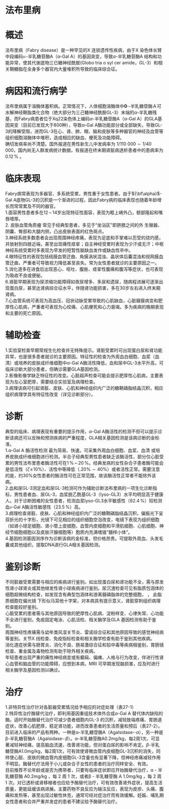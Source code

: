 # 法布里病  
# 概述  
法布里病（Fabry disease）是一种罕见的X 连锁遗传性疾病，由于X 染色体长臂中段编码$\mathfrak{a}\cdot$-半乳糖苷酶A（α-Gal A）的基因突变，导致$\alpha$-半乳糖苷酶A 结构和功能异常，使其代谢底物三已糖神经酰胺(Globo tria o syl cer amide，GL-3）和相关鞘糖脂在全身多个器官内大量堆积所导致的临床综合征。  
# 病因和流行病学  
法布里病属于溶酶体蓄积病。正常情况下，人体细胞溶酶体中$\mathbf{0}\cdot$-半乳糖苷酶Ａ可水解神经鞘脂类化合物（绝大部分为三己糖神经酰胺GL-3）末端的$\alpha$-半乳糖残基，而Fabry病患者位于Xq22染色体上编码$\alpha$-半乳糖苷酶A（α-Gal A）的GLA基因突变（目前已发现大于800种），导致α-Gal A酶功能部分或全部缺失，导致GL-3的降解受阻，进而GL-3在心、肾、肺、眼、脑和皮肤等多种器官的神经及血管等组织细胞溶酶体中堆积，造成相应的缺血、梗死及功能障碍。  
确切发病率尚不清楚。国外报道在男性新生儿中发病率为 $1/110\ 000{\sim}1/40$ 000，国内尚无人群发病统计数据，有报道在终末期肾脏病透析患者中的患病率为 $0.12\,\%$ 。  
# 临床表现  
Fabry病常表现为多器官、多系统受累，男性重于女性患者。由于${\bf\alpha}$-Gal A底物GL-3的沉积是一个渐进的过程，因此Fabry病的临床表现也随着年龄增长而常常累及不同的器官。  
1.面容男性患者多在$12\!\sim\!14$岁出现特征性面容，表现为眶上嵴外凸，额部隆起和嘴唇增厚。  
2. 皮肤血管角质瘤 常见于经典型患者，多见于“坐浴区”即脐膝之间的外 生殖器、阴囊、臀部和大腿内侧，凸出皮肤表面的红色斑点。  
3.神经系统多数患者会出现周围神经疼痛，表现为足底和手掌难以忍受的烧灼感，并放射到四肢近端，甚至出现痛性痉挛；自主神经受累时表现为少汗或无汗；中枢神经系统受累时多表现为早发的短暂性脑缺血发作或缺血性卒中。  
4.眼特征性的表现包括结膜血管迂曲、角膜涡状混浊、晶状体后囊混浊和视网膜血管迂曲，严重者可导致视力降低甚至丧失。常为女性患者就诊的主要原因之一。  
5.消化道多在进食后出现恶心、呕吐、腹胀、痉挛性腹痛和腹泻等症状，也可表现为吸收不良或便秘。  
6.肾脏早期表现为尿浓缩功能障碍如夜尿增多、多尿和遗尿，随病程进展可逐渐出现蛋白尿，甚至达肾病综合征水平，伴随肾功能损害，多在30岁左右进入终末期肾病。  
7.心血管系统可表现为高血压、冠状动脉受累导致的心肌缺血，心脏瓣膜病变和肥厚性心肌病，严重者可表现为心绞痛、心肌梗死和心力衰竭。多为疾病的晚期表现和主要的死亡原因。  
# 辅助检查  
1.实验室检查早期常规生化检查并无特殊提示。肾脏受累时可出现蛋白尿和肾功能异常，也是很多患者就诊的主要原因。特征性的检查为外周血白细胞、血浆（血清）或培养的皮肤成纤维细胞中$\alpha$-Gal A酶活性降低，血和尿中GL-3水平升高，可临床诊断大部分患者，但确诊需要GLA基因检测。  
2.影像影像学缺乏特征性的改变。心脏超声检查可能会提示肥厚性心肌病，主要表现为左心室肥厚，需要结合实验室及病理检查。  
3.病理该病可引起肾脏、皮肤、心肌和神经组织内广泛的糖鞘磷脂结晶沉积，相应组织病理学具有特征性改变（详见诊断部分）。  
# 诊断  
典型的临床、病理表现有重要的提示作用，$\alpha$-Gal A酶活性的检测不但可以提示诊断该病还可以反映和预测疾病的严重程度，GLA相关基因检测是该病诊断的金标准。  
1.α-Gal A 酶活性检测 最为简易、快速。可采集外周血白细胞、血浆、血清 或培养皮肤成纤维细胞进行检测。半合子经典型男性患者缺乏该酶活性，部分仅心脏受累的男性法布里患者酶活性可在$1\,\%\!\sim\!20\,\%$。经典发病的女性杂合子患者酶可能会是低活性（$\zeta\!\leqslant\!10\%$）、活性中等降低（$.20\%{\sim}40\%$）或者活性正常。需要注意的是，约$30\%$女性患者的酶活性可在正常范围，故该酶活性正常者不能除外该病。  
2.血和尿GL-3测定血和尿GL-3检测可作为辅助诊断法布里病的一项生化诊断指标，男性患者血、尿GL-3，血浆脱乙酰基GL-3（lyso-GL3）水平均明显高于健康人。对于诊断困难的女性患者，检测血浆lyso-GL3水平敏感性（$82.4\,\%$）较检测血$\mathfrak{a}$-Gal A酶活性敏感性（$23.5\,\%$）高。  
3.病理检查肾脏、皮肤、心肌和神经组织内广泛的糖鞘磷脂结晶沉积，偏振光下呈双折光的十字形，光镜下可见相应的组织细胞空泡改变，电镜下表现为组织细胞（如肾小球足细胞、肾小管上皮细胞、血管内皮细胞和平滑肌细胞、心肌细胞、神经节细胞细胞以及皮肤汗腺细胞等）胞质内充满嗜锇“髓样小体”。  
4.基因检测基因测序作为诊断该病的金标准，但价格昂贵。可提取外周血、头发毛囊或其他组织，提取DNA进行GLA相关基因检测。  
# 鉴别诊断  
不同脏器受累需要与相应的疾病进行鉴别。如出现蛋白尿和肾功能不全，需与原发性肾小球肾炎或其他继发性肾小球疾病进行鉴别。尿沉渣检查可见有脂质包涵体的细胞超微结构检查，如发现含有典型包涵体和游离髓磷脂体的完整细胞， ， 此脂质细胞在偏光镜 下形似马耳他十字架，对本病具有提示意义，肾脏穿刺组织病理检查能较好鉴别。  
心脏受累的患者需与其他原因导致的肥厚性心肌病、淀粉样变、心律失常、心功能不全进行鉴别，免疫固定电泳、心肌活检、相关酶学及GLA 基因检测有助于鉴别。  
周围神经性疼痛需与幼年类风湿关节炎、雷诺综合征和其他原因导致的感觉神经病等鉴别。关节X 线检查、免疫指标检查和相关酶学检查有助于鉴别其他疾病。  
消化道症状需与肠胃炎、消化不良、肠易激综合征和铅中毒等疾病相鉴别，胃肠镜检查、重金属及毒物检测有助于除外相关疾病。  
年轻患者出现严重的痛性神经病变或有癫痫、偏瘫、人格与行为改变，伴进行性肾心血管和脑血管的功能障碍，应想到本病，MRI 可早期发现脑损害，应及时进行相关酶学及基因检测以确诊。  
# 治疗  
1.非特异性治疗针对各脏器受累情况给予相应的对症处理（表27-1）  
2.特异性治疗酶替代治疗，即利用基因重组技术体外合成$\alpha$-Gal A 替代体内缺陷的酶。适时开始酶替代治疗可减少患者细胞内GL-3 的沉积，减轻肢端疼痛、胃肠道症状，改善心肌肥厚，稳定肾功能，进而改善患者的生活质量和预后（表27-2）。  
目前进入临床的产品有两种。一种是α-半乳糖苷酶A（Agalsidase-$\cdot\alpha$），另一种是β-半乳糖苷酶A（Agalsidase-$\cdot\beta$）。α-半乳糖苷酶A$0.2\mathrm{mg/kg}$，每2周1次，可显著减轻神经痛，提高脑血流速，改善肾功能，但对蛋白尿的影响不肯定。$\beta$-半乳糖苷酶A$1.0\mathrm{mg/kg}$，每2周1次，可有效使肾微血管内皮细胞GL-3沉积的消失，同样使心脏、皮肤的微血管内皮细胞GL-3含量也有显著下降，但神经疼痛减轻作用不明显。酶替代疗法用于小儿或杂合子女性的患者的治疗同样安全、有效。  
目前推荐不论年龄或是否为携带者，只要有临床症状即应开始酶替代治疗，α - 半乳糖苷酶 $\mathrm{A}0.2\mathrm{mg/kg}$ ，每 2 周 1 次，或者β - 半乳糖苷酶 A  $1.0\mathrm{mg/kg}$ ，每 2 周 1 次。对已透析或肾移植者也应给予酶替代治疗，可有效改善肾外症状，提高生活质量，更能延缓该病进展。主要药物不良反应为输注反应，表现为皮疹、头痛、腹痛和发热等，甚至出现过敏性休克，通常可经对症治疗而有效缓解。妊娠、哺乳期女性患者和合并严重并发症的患者不建议给予酶替代治疗。  
